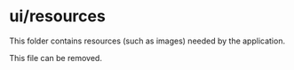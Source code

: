 # ui/resources

This folder contains resources (such as images) needed by the application. 

This file can be removed.

